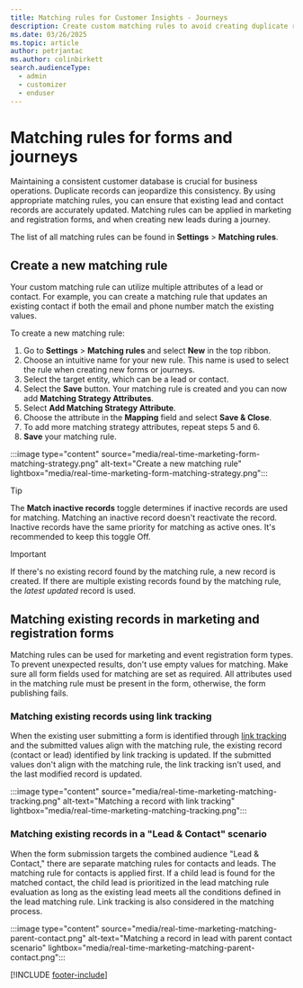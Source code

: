 ```yaml
---
title: Matching rules for Customer Insights - Journeys
description: Create custom matching rules to avoid creating duplicate records in forms and journeys.
ms.date: 03/26/2025
ms.topic: article
author: petrjantac
ms.author: colinbirkett
search.audienceType: 
  - admin
  - customizer
  - enduser
---
```


# Matching rules for forms and journeys

Maintaining a consistent customer database is crucial for business operations. Duplicate records can jeopardize this consistency. By using appropriate matching rules, you can ensure that existing lead and contact records are accurately updated. Matching rules can be applied in marketing and registration forms, and when creating new leads during a journey.

The list of all matching rules can be found in **Settings** > **Matching rules**.

## Create a new matching rule

Your custom matching rule can utilize multiple attributes of a lead or contact. For example, you can create a matching rule that updates an existing contact if both the email and phone number match the existing values.

To create a new matching rule:

1. Go to **Settings** > **Matching rules** and select **New** in the top ribbon.
1. Choose an intuitive name for your new rule. This name is used to select the rule when creating new forms or journeys.
1. Select the target entity, which can be a lead or contact.
1. Select the **Save** button. Your matching rule is created and you can now add **Matching Strategy Attributes**.
1. Select **Add Matching Strategy Attribute**.
1. Choose the attribute in the **Mapping** field and select **Save & Close**.
1. To add more matching strategy attributes, repeat steps 5 and 6.
1. **Save** your matching rule.

:::image type="content" source="media/real-time-marketing-form-matching-strategy.png" alt-text="Create a new matching rule" lightbox="media/real-time-marketing-form-matching-strategy.png":::

 > [!TIP]
 > The **Match inactive records** toggle determines if inactive records are used for matching. Matching an inactive record doesn't reactivate the record. Inactive records have the same priority for matching as active ones. It's recommended to keep this toggle Off.

> [!IMPORTANT]
> If there's no existing record found by the matching rule, a new record is created. If there are multiple existing records found by the matching rule, the *latest updated* record is used.

## Matching existing records in marketing and registration forms

Matching rules can be used for marketing and event registration form types. To prevent unexpected results, don't use empty values for matching. Make sure all form fields used for matching are set as required. All attributes used in the matching rule must be present in the form, otherwise, the form publishing fails.

### Matching existing records using link tracking

When the existing user submitting a form is identified through [link tracking](real-time-marketing-link-tracking-mechanics.md) and the submitted values align with the matching rule, the existing record (contact or lead) identified by link tracking is updated. If the submitted values don't align with the matching rule, the link tracking isn't used, and the last modified record is updated.

:::image type="content" source="media/real-time-marketing-matching-tracking.png" alt-text="Matching a record with link tracking" lightbox="media/real-time-marketing-matching-tracking.png":::

### Matching existing records in a "Lead & Contact" scenario

When the form submission targets the combined audience "Lead & Contact," there are separate matching rules for contacts and leads. The matching rule for contacts is applied first. If a child lead is found for the matched contact, the child lead is prioritized in the lead matching rule evaluation as long as the existing lead meets all the conditions defined in the lead matching rule. Link tracking is also considered in the matching process.

:::image type="content" source="media/real-time-marketing-matching-parent-contact.png" alt-text="Matching a record in lead with parent contact scenario" lightbox="media/real-time-marketing-matching-parent-contact.png":::

[!INCLUDE [footer-include](./includes/footer-banner.md)]
